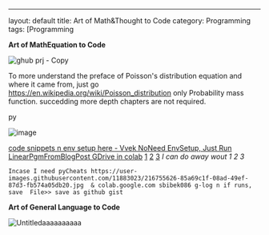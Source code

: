 ---
layout: default
title: Art of Math&Thought to Code 
category: Programming
tags: [Programming

**Art of MathEquation to Code**

![ghub prj - Copy](https://user-images.githubusercontent.com/11883023/174643433-3c2538ba-14c0-459a-a71f-a7f22cbc9af6.jpg)

To more understand the preface of Poisson's distribution equation and where it came from, just go https://en.wikipedia.org/wiki/Poisson_distribution only Probability mass function. succedding more depth chapters are not required.

py

![image](https://user-images.githubusercontent.com/11883023/213872814-2ddf8c01-f52a-4c92-b253-58159f9975ac.png)

[code snippets n env setup here - Vvek NoNeed EnvSetup, Just Run LinearPgmFromBlogPost GDrive in colab](https://realpython.com/linear-programming-python/) [1](https://docs.scipy.org/doc/scipy/reference/optimize.linprog-interior-point.html)  [2](https://docs.scipy.org/doc/scipy/reference/optimize.linprog-revised_simplex.html)  [3](https://docs.scipy.org/doc/scipy/reference/optimize.linprog-simplex.html)   _I can do away wout 1 2 3_

```
Incase I need pyCheats https://user-images.githubusercontent.com/11883023/216755626-85a69c1f-08ad-49ef-87d3-fb574a05db20.jpg  & colab.google.com sbibek086 g-log n if runs, save  File>> save as github gist
```

**Art of General Language to Code**

![Untitledaaaaaaaaaa](https://user-images.githubusercontent.com/11883023/174643602-7ddc700d-ad89-4f0f-b139-eba68fcc49b4.png)

